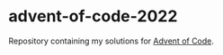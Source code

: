 # advent-of-code-2022
Repository containing my solutions for [Advent of Code](https://adventofcode.com/2022).
